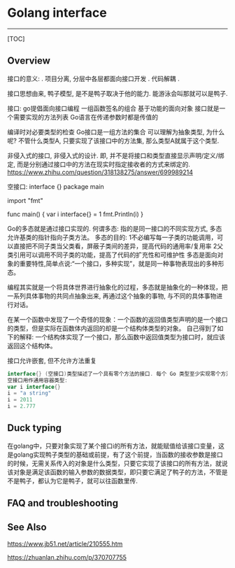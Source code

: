 # Golang interface

---

[TOC]



## Overview

接口的意义:
. 项目分离, 分层中各层都面向接口开发
. 代码解耦
. 

接口思想由来, 鸭子模型, 是不是鸭子取决于他的能力. 能游泳会叫那就可以是鸭子.

接口:
go提倡面向接口编程
一组函数签名的组合
基于功能的面向对象
接口就是一个需要实现的方法列表
Go语言在传递参数时都是传值的

编译时对必要类型的检查
 Go接口是一组方法的集合
 可以理解为抽象类型, 为什么呢? 不管什么类型A, 只要实现了该接口中的方法集, 那么类型A就属于这个类型.

非侵入式的接口, 非侵入式的设计. 即, 并不是将接口和类型直接显示声明/定义/绑定, 而是分别通过接口中的方法在现实时指定接收者的方式来绑定的.
https://www.zhihu.com/question/318138275/answer/699989214

空接口:
interface {}
package main

import "fmt"

func main() {
    var i interface{} = 1
    fmt.Println(i)
}


Go的多态就是通过接口实现的.
何谓多态: 
指的是同一接口的不同实现方式, 多态允许基类的指针指向子类方法。
多态的目的:
1不必编写每一子类的功能调用，可以直接把不同子类当父类看，屏蔽子类间的差异，提高代码的通用率/复用率
2父类引用可以调用不同子类的功能，提高了代码的扩充性和可维护性
多态是面向对象的重要特性,简单点说:“一个接口，多种实现”，就是同一种事物表现出的多种形态。

编程其实就是一个将具体世界进行抽象化的过程，多态就是抽象化的一种体现，把一系列具体事物的共同点抽象出来, 再通过这个抽象的事物, 与不同的具体事物进行对话。


在某一个函数中发现了一个奇怪的现象：一个函数的返回值类型声明的是一个接口的类型，但是实际在函数体内返回的却是一个结构体类型的对象。
自己得到了如下的解释: 一个结构体实现了一个接口，那么函数中返回值类型为接口时，就应该返回这个结构体。


接口允许嵌套, 但不允许方法重复



```go
interface{} (空接口)类型描述了一个具有零个方法的接口. 每个 Go 类型至少实现零个方法, 因此满足空接口.
空接口用作通用容器类型:
var i interface{}
i = "a string"
i = 2011
i = 2.777
```





## Duck typing

在golang中，只要对象实现了某个接口i的所有方法，就能赋值给该接口变量，这是golang实现鸭子类型的基础或前提，有了这个前提，当函数的接收参数是接口的时候，无需关系传入的对象是什么类型，只要它实现了该接口的所有方法，就说该对象是满足该函数的输入参数的数据类型，即只要它满足了鸭子的方法，不管是不是鸭子，都认为它是鸭子，就可以往函数里传.



## FAQ and troubleshooting















## See Also

https://www.jb51.net/article/210555.htm

https://zhuanlan.zhihu.com/p/370707755













